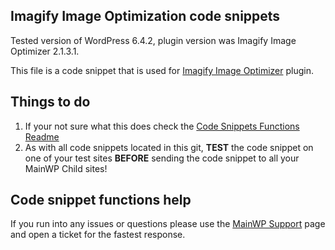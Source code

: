 ## Imagify Image Optimization code snippets

Tested version of WordPress 6.4.2, plugin version was Imagify Image Optimizer 2.1.3.1.

This file is a code snippet that is used for [Imagify Image Optimizer](https://wordpress.org/plugins/imagify/) plugin. 

## Things to do

1. If your not sure what this does check the [Code Snippets Functions Readme](https://github.com/mainwp/Code-Snippets-Functions/blob/master/README.md)
2. As with all code snippets located in this git, **TEST** the code snippet on one of your test sites **BEFORE** sending the code snippet to all your MainWP Child sites!

## Code snippet functions help

If you run into any issues or questions please use the [MainWP Support](https://mainwp.com/support/) page and open a ticket for the fastest response.
